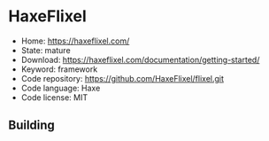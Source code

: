 # HaxeFlixel

- Home: https://haxeflixel.com/
- State: mature
- Download: https://haxeflixel.com/documentation/getting-started/
- Keyword: framework
- Code repository: https://github.com/HaxeFlixel/flixel.git
- Code language: Haxe
- Code license: MIT

## Building


